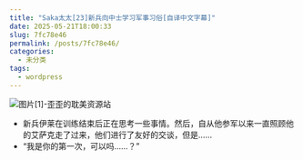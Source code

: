 ```yaml
---
title: "Saka太太[23]新兵向中士学习军事习俗[自译中文字幕]"
date: 2025-05-21T18:00:33
slug: 7fc78e46
permalink: /posts/7fc78e46/
categories:
  - 未分类
tags:
  - wordpress
---
```


![图片[1]-歪歪的耽美资源站](/images/wp/7fc78e46-fa78a744.jpg)

*   新兵伊莱在训练结束后正在思考一些事情。然后，自从他参军以来一直照顾他的艾萨克走了过来，他们进行了友好的交谈，但是……
*   “我是你的第一次，可以吗……？”
